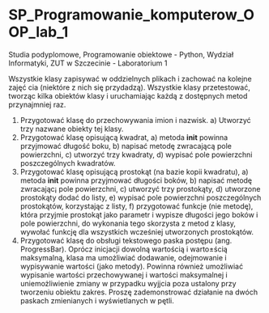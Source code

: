 # SP_Programowanie_komputerow_OOP_lab_1
Studia podyplomowe, Programowanie obiektowe - Python, Wydział Informatyki, ZUT w Szczecinie - Laboratorium 1

Wszystkie klasy zapisywać w oddzielnych plikach i zachować na kolejne zajęć
cia (niektóre z nich się przydadzą). Wszystkie klasy przetestować, tworząc kilka
obiektów klasy i uruchamiając każdą z dostępnych metod przynajmniej raz.
1. Przygotować klasę do przechowywania imion i nazwisk.
a) Utworzyć trzy nazwane obiekty tej klasy.
2. Przygotować klasę opisującą kwadrat,
a) metoda __init__ powinna przyjmować długość boku,
b) napisać metodę zwracającą pole powierzchni,
c) utworzyć trzy kwadraty,
d) wypisać pole powierzchni poszczególnych kwadratów.
3. Przygotować klasę opisującą prostokąt (na bazie kopii kwadratu),
a) metoda __init__ powinna przyjmować długości boków,
b) napisać metodę zwracając¡ pole powierzchni,
c) utworzyć trzy prostokąty,
d) utworzone prostokąty dodać do listy,
e) wypisać pole powierzchni poszczególnych prostokątów, korzystając z listy,
f) przygotować funkcje (nie metodę), która przyjmie prostokąt jako parametr i wypisze długości jego boków i pole powierzchni, do wykonania
tego skorzysta z metod z klasy, wywołać funkcję dla wszystkich wcześniej utworzonych prostokątów.
4. Przygotować klasę do obsługi tekstowego paska postępu (ang. ProgressBar). 
Oprócz inicjacji dowolną wartością i warto±ścią maksymalną, klasa ma umożliwiać dodawanie, odejmowanie i wypisywanie wartości (jako metody). Powinna również umożliwiać wypisanie wartości przechowywanej i wartości maksymalnej i uniemożliwienie zmiany w przypadku wyjjcia poza ustalony przy tworzeniu obiektu zakres. Proszę zademonstrować działanie na dwóch paskach zmienianych i wyświetlanych w pętli.

